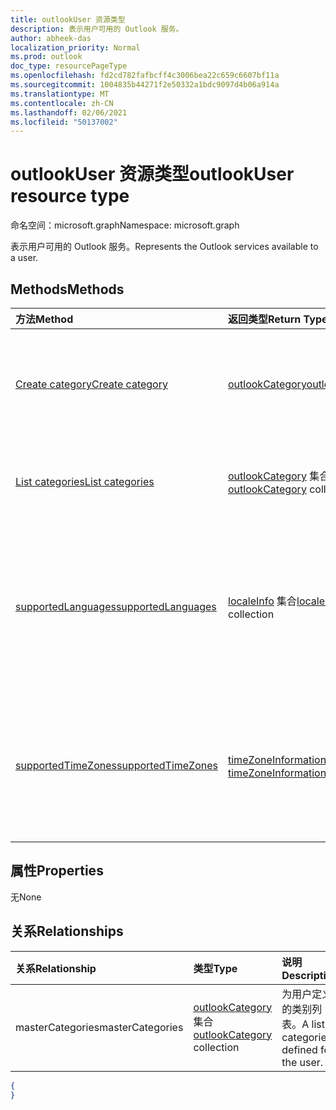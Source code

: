 ```yaml
---
title: outlookUser 资源类型
description: 表示用户可用的 Outlook 服务。
author: abheek-das
localization_priority: Normal
ms.prod: outlook
doc_type: resourcePageType
ms.openlocfilehash: fd2cd782fafbcff4c3006bea22c659c6607bf11a
ms.sourcegitcommit: 1004835b44271f2e50332a1bdc9097d4b06a914a
ms.translationtype: MT
ms.contentlocale: zh-CN
ms.lasthandoff: 02/06/2021
ms.locfileid: "50137002"
---
```

# <a name="outlookuser-resource-type"></a><span data-ttu-id="88391-103">outlookUser 资源类型</span><span class="sxs-lookup"><span data-stu-id="88391-103">outlookUser resource type</span></span>

<span data-ttu-id="88391-104">命名空间：microsoft.graph</span><span class="sxs-lookup"><span data-stu-id="88391-104">Namespace: microsoft.graph</span></span>


<span data-ttu-id="88391-105">表示用户可用的 Outlook 服务。</span><span class="sxs-lookup"><span data-stu-id="88391-105">Represents the Outlook services available to a user.</span></span>


## <a name="methods"></a><span data-ttu-id="88391-106">Methods</span><span class="sxs-lookup"><span data-stu-id="88391-106">Methods</span></span>

| <span data-ttu-id="88391-107">方法</span><span class="sxs-lookup"><span data-stu-id="88391-107">Method</span></span>           | <span data-ttu-id="88391-108">返回类型</span><span class="sxs-lookup"><span data-stu-id="88391-108">Return Type</span></span>    |<span data-ttu-id="88391-109">说明</span><span class="sxs-lookup"><span data-stu-id="88391-109">Description</span></span>|
|:---------------|:--------|:----------|
|[<span data-ttu-id="88391-110">Create category</span><span class="sxs-lookup"><span data-stu-id="88391-110">Create category</span></span>](../api/outlookuser-post-mastercategories.md) | [<span data-ttu-id="88391-111">outlookCategory</span><span class="sxs-lookup"><span data-stu-id="88391-111">outlookCategory</span></span>](outlookcategory.md) |<span data-ttu-id="88391-112">在用户主类别列表中创建 **outlookCategory** 对象。</span><span class="sxs-lookup"><span data-stu-id="88391-112">Create an **outlookCategory** object in the user's master list of categories.</span></span>|
|[<span data-ttu-id="88391-113">List categories</span><span class="sxs-lookup"><span data-stu-id="88391-113">List categories</span></span>](../api/outlookuser-list-mastercategories.md) | <span data-ttu-id="88391-114">[outlookCategory](outlookcategory.md) 集合</span><span class="sxs-lookup"><span data-stu-id="88391-114">[outlookCategory](outlookcategory.md) collection</span></span> |<span data-ttu-id="88391-115">获取为用户定义的所有类别。</span><span class="sxs-lookup"><span data-stu-id="88391-115">Get all the categories that have been defined for the user.</span></span>|
|[<span data-ttu-id="88391-116">supportedLanguages</span><span class="sxs-lookup"><span data-stu-id="88391-116">supportedLanguages</span></span>](../api/outlookuser-supportedlanguages.md) | <span data-ttu-id="88391-117">[localeInfo](localeinfo.md) 集合</span><span class="sxs-lookup"><span data-stu-id="88391-117">[localeInfo](localeinfo.md) collection</span></span> | <span data-ttu-id="88391-118">获取用户支持的区域设置和语言列表，就像在用户的邮箱服务器上配置的那样。</span><span class="sxs-lookup"><span data-stu-id="88391-118">Get the list of locales and languages that is supported for the user, as configured on the user's mailbox server.</span></span> |
|[<span data-ttu-id="88391-119">supportedTimeZones</span><span class="sxs-lookup"><span data-stu-id="88391-119">supportedTimeZones</span></span>](../api/outlookuser-supportedtimezones.md) | <span data-ttu-id="88391-120">[timeZoneInformation](timezoneinformation.md) 集合</span><span class="sxs-lookup"><span data-stu-id="88391-120">[timeZoneInformation](timezoneinformation.md) collection</span></span> | <span data-ttu-id="88391-121">获取用户支持的时区列表，就像在用户的邮箱服务器上配置的那样。</span><span class="sxs-lookup"><span data-stu-id="88391-121">Get the list of time zones that is supported for the user, as configured on the user's mailbox server.</span></span> |


## <a name="properties"></a><span data-ttu-id="88391-122">属性</span><span class="sxs-lookup"><span data-stu-id="88391-122">Properties</span></span>
<span data-ttu-id="88391-123">无</span><span class="sxs-lookup"><span data-stu-id="88391-123">None</span></span>

## <a name="relationships"></a><span data-ttu-id="88391-124">关系</span><span class="sxs-lookup"><span data-stu-id="88391-124">Relationships</span></span>
| <span data-ttu-id="88391-125">关系</span><span class="sxs-lookup"><span data-stu-id="88391-125">Relationship</span></span> | <span data-ttu-id="88391-126">类型</span><span class="sxs-lookup"><span data-stu-id="88391-126">Type</span></span>   |<span data-ttu-id="88391-127">说明</span><span class="sxs-lookup"><span data-stu-id="88391-127">Description</span></span>|
|:---------------|:--------|:----------|
|<span data-ttu-id="88391-128">masterCategories</span><span class="sxs-lookup"><span data-stu-id="88391-128">masterCategories</span></span>|<span data-ttu-id="88391-129">[outlookCategory](../resources/outlookcategory.md) 集合</span><span class="sxs-lookup"><span data-stu-id="88391-129">[outlookCategory](../resources/outlookcategory.md) collection</span></span>| <span data-ttu-id="88391-130">为用户定义的类别列表。</span><span class="sxs-lookup"><span data-stu-id="88391-130">A list of categories defined for the user.</span></span> | 

<!--{
  "blockType": "resource",
  "baseType": "microsoft.graph.entity",
  "@odata.type": "microsoft.graph.outlookUser",
  "@odata.annotations": [
    {
      "property": "masterCategories",
      "capabilities": {
        "changeTracking": false,
        "expandable": false,
        "searchable": false
      }
    }
  ]
}-->
```json
{
}
```

<!-- uuid: 8fcb5dbc-d5aa-4681-8e31-b001d5168d79
2015-10-25 14:57:30 UTC -->
<!-- {
  "type": "#page.annotation",
  "description": "outlookUser resource",
  "keywords": "",
  "section": "documentation",
  "tocPath": ""
}-->

